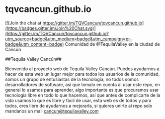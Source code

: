# tqvcancun.github.io

[![Join the chat at https://gitter.im/TQVCancun/tqvcancun.github.io](https://badges.gitter.im/Join%20Chat.svg)](https://gitter.im/TQVCancun/tqvcancun.github.io?utm_source=badge&utm_medium=badge&utm_campaign=pr-badge&utm_content=badge)
Comunidad de @TequilaValley en la ciudad de Cancún

##Tequila Valley Cancún##

Bienvenido al proyecto web de Tequila Valley Cancún. Puedes ayudarnos a hacer de esta web un lugar mejor para todos los usuarios de la comunidad, somos un grupo de entusiastas de la tecnología, no todos somos desarrolladores de software, así que tomalo en cuenta al usar este repo, en general lo usamos para aprender, algo importante es que procuramos usar tecnología libre en todo lo que hacemos, así que antes de complicarte de la vida usamos lo que es libre y fácil de usar, esta web es de todos y para todos, eres libre de ayudarnos a mejorarla, si quieres unirte al repo solo mandanos un mail cancun@tequilavalley.com
